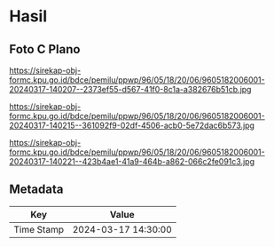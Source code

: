 # Hasil

## Foto C Plano

https://sirekap-obj-formc.kpu.go.id/bdce/pemilu/ppwp/96/05/18/20/06/9605182006001-20240317-140207--2373ef55-d567-41f0-8c1a-a382676b51cb.jpg

https://sirekap-obj-formc.kpu.go.id/bdce/pemilu/ppwp/96/05/18/20/06/9605182006001-20240317-140215--361092f9-02df-4506-acb0-5e72dac6b573.jpg

https://sirekap-obj-formc.kpu.go.id/bdce/pemilu/ppwp/96/05/18/20/06/9605182006001-20240317-140221--423b4ae1-41a9-464b-a862-066c2fe091c3.jpg


## Metadata

| Key        | Value               |
| ---------- | ------------------- |
| Time Stamp | 2024-03-17 14:30:00 |



